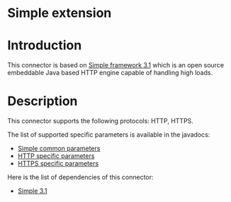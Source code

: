 Simple extension
================

Introduction
============

This connector is based on [Simple framework
3.1](http://www.simpleframework.org/)
which is an open source embeddable Java based HTTP engine capable of
handling high loads.

Description
===========

This connector supports the following protocols: HTTP, HTTPS.

The list of supported specific parameters is available in the javadocs:

-   [Simple common
    parameters](http://restlet.org/learn/javadocs/1.1/ext/com/noelios/restlet/ext/simple/SimpleServerHelper)
-   [HTTP specific
    parameters](http://restlet.org/learn/javadocs/1.1/ext/com/noelios/restlet/ext/simple/HttpServerHelper)
-   [HTTPS specific
    parameters](http://restlet.org/learn/javadocs/1.1/ext/com/noelios/restlet/ext/simple/HttpsServerHelper)

Here is the list of dependencies of this connector:

-   [Simple
    3.1](http://www.simpleframework.org/)

